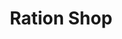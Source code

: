 ---
title: "Ration Shop"
url: /sreekrishnapuram/ration-shop-ottappalam-mannarkad-road/
shop: convenience
---